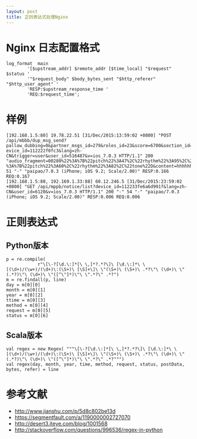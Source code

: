 ```yaml
---
layout: post
title: 正则表达式处理Nginx
---
```


<!--  -->
<!--  -->
<!--  _ __    __     __      ____    ___     ___   _____   __  __    ___     -->
<!-- /\`'__\/'__`\ /'__`\   /',__\  / __`\ /' _ `\/\ '__`\/\ \/\ \ /' _ `\   -->
<!-- \ \ \//\  __//\ \L\.\_/\__, `\/\ \L\ \/\ \/\ \ \ \L\ \ \ \_\ \/\ \/\ \  -->
<!--  \ \_\\ \____\ \__/.\_\/\____/\ \____/\ \_\ \_\ \ ,__/\ \____/\ \_\ \_\ -->
<!--   \/_/ \/____/\/__/\/_/\/___/  \/___/  \/_/\/_/\ \ \/  \/___/  \/_/\/_/ -->
<!--                                                 \ \_\                   -->
<!--                                                  \/_/                   -->
<!--  -->

# Nginx 日志配置格式

```
log_format  main
        '[$upstream_addr] $remote_addr [$time_local] "$request" $status '
        '"$request_body" $body_bytes_sent "$http_referer" "$http_user_agent" '
        'RESP:$upstream_response_time '
        'REQ:$request_time';
```

# 样例

```
[192.168.1.5:80] 19.78.22.51 [31/Dec/2015:13:59:02 +0800] "POST /api/mbbb/dup_msg_send?pallow_dubbing=0&partner_msgs_id=279&roles_id=23&score=6700&section_id=512&whole_audio=200.m4a&d
evice_id=112222f0fc3&lang=zh-CN&trigger=user&user_id=516487&v=ios_7.0.3 HTTP/1.1" 200 "audio_fragment=00280%22%3A%7B%22pitch%22%3A47%2C%22rhythm%22%3A95%2C%22tone%22%3A75%7D%2C%226800278%22%3A%7B%22pitch%22%3A70%2C%22rhythm%22%3A90%2%7D%2C%226800276%22
%3A%7B%22pitch%22%3A60%2C%22rhythm%22%3A82%2C%22tone%22D&content=hhhhhh%E5%B0%8F%E5%AB%A9%E8%8D%89" 51 "-" "paipao/7.0.3 (iPhone; iOS 9.2; Scale/2.00)" RESP:0.166 REQ:0.167
[192.168.1.5:80, 192.169.1.33:88] 60.12.246.5 [31/Dec/2015:23:59:02 +0800] "GET /api/mppb/notice/list?device_id=112233fe6a6d991f&lang=zh-CN&user_id=6120&v=ios_7.0.3 HTTP/1.1" 200 "-" 54 "-" "paipao/7.0.3 (iPhone; iOS 9.2; Scale/2.00)" RESP:0.006 REQ:0.006
```

# 正则表达式

## Python版本

```
p = re.compile(
            r"\[\-?[\d.\:]*[\ \,]*?.*?\]\ [\d.\:]*\ \[(\d+)/(\w+)/(\d+)\:(\S+)\ [\S]+\]\ \"(\S+)\ (\S+)\ .*?\"\ (\d+)\ \"(.*?)\"\ (\d+)\ \"([^\"]*)\"\ \".*?\" .*?")
m = re.findall(p, line)
day = m[0][0]
month = m[0][1]
year = m[0][2]
ttime = m[0][3]
method = m[0][4]
request = m[0][5]
status = m[0][6]
```

## Scala版本

```
val regex = new Regex( """\[\-?[\d.\:]*[\ \,]*?.*?\]\ [\d.\:]*\ \[(\d+)/(\w+)/(\d+)\:(\S+)\ [\S]+\]\ \"(\S+)\ (\S+)\ .*?\"\ (\d+)\ \"(.*?)\"\ (\d+)\ \"([^\"]*)\"\ \".*?\" .*?""")
val regex(day, month, year, time, method, request, status, postData, bytes, refer) = line
```

# 参考文献

  * http://www.jianshu.com/p/5d8c802be13d
  * https://segmentfault.com/a/1190000002727070
  * http://desert3.iteye.com/blog/1001568
  * http://stackoverflow.com/questions/996536/regex-in-python
